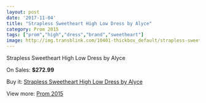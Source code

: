 ```yaml
---
layout: post
date: '2017-11-04'
title: "Strapless Sweetheart High Low Dress by Alyce"
category: Prom 2015
tags: ["prom","high","dress","brand","sweetheart"]
image: http://img.transblink.com/10401-thickbox_default/strapless-sweetheart-high-low-dress-by-alyce.jpg
---
```

Strapless Sweetheart High Low Dress by Alyce

On Sales: **$272.99**
<a href="https://www.transblink.com/en/prom-2015/3382-strapless-sweetheart-high-low-dress-by-alyce.html"><amp-img layout="responsive" width="600" height="600" src="//img.transblink.com/10401-thickbox_default/strapless-sweetheart-high-low-dress-by-alyce.jpg" alt="Strapless Sweetheart High Low Dress by Alyce 0" /></a>
<a href="https://www.transblink.com/en/prom-2015/3382-strapless-sweetheart-high-low-dress-by-alyce.html"><amp-img layout="responsive" width="600" height="600" src="//img.transblink.com/10402-thickbox_default/strapless-sweetheart-high-low-dress-by-alyce.jpg" alt="Strapless Sweetheart High Low Dress by Alyce 1" /></a>

Buy it: [Strapless Sweetheart High Low Dress by Alyce](https://www.transblink.com/en/prom-2015/3382-strapless-sweetheart-high-low-dress-by-alyce.html "Strapless Sweetheart High Low Dress by Alyce")

View more: [Prom 2015](https://www.transblink.com/en/10-prom-2015 "Prom 2015")